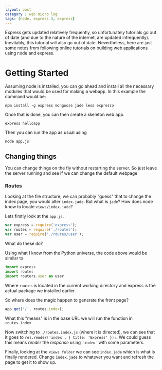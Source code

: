 ```yaml
---
layout: post
category : web micro log
tags: [node, express 3, express]
---
```


Express gets updated relatively frequently, so unfortunately tutorials go out of date
(and due to the nature of the internet, are updated infrequently). Inevitably, this
tutorial will also go out of date. Nevertheless, here are just some
notes from following online tutorials on building web applications using node and express.

# Getting Started

Assuming node is installed, you can go ahead and install all the necessary modules that
would be used for making a webapp. In this example the command would be:

    npm install -g express mongoose jade less expresso

Once that is done, you can then create a skeleton web app.

    express helloapp

Then you can run the app as usual using

    node app.js

## Changing things

You can change things on the fly without restarting the server. So just leave the server
running and see if we can change the default webpage.

### Routes

Looking at the file structure, we can probably "guess" that to change the index page, you
would alter `index.jade`. But what is `jade`? How does node know to locate `views/index.jade`?

Lets firstly look at the `app.js`.

```javascript
var express = require('express');
var routes = require('./routes');
var user = require('./routes/user');
```

What do these do? 

Using what I know from the Python universe, the code above would be similar to 

```javascript
import express
import routes
import routers.user as user
```

Where `routes` is located in the current working directory and express is the actual
package we installed earlier.

So where does the magic happen to generate the front page?

```javascript
app.get('/', routes.index);
```

What this "means" is in the base URL we will run the function in `routes.index`

Now switching to `./routes.index.js` (where it is directed), we can see that it goes to
`res.render('index', { title: 'Express' });`. We could guess this means _render_ the _response_ using `'index'` with some parameters.

Finally, looking at the `views folder` we can see `index.jade` which is what is
finally rendered. Change `index.jade` to whatever you want and refresh the page to get
it to show up.

